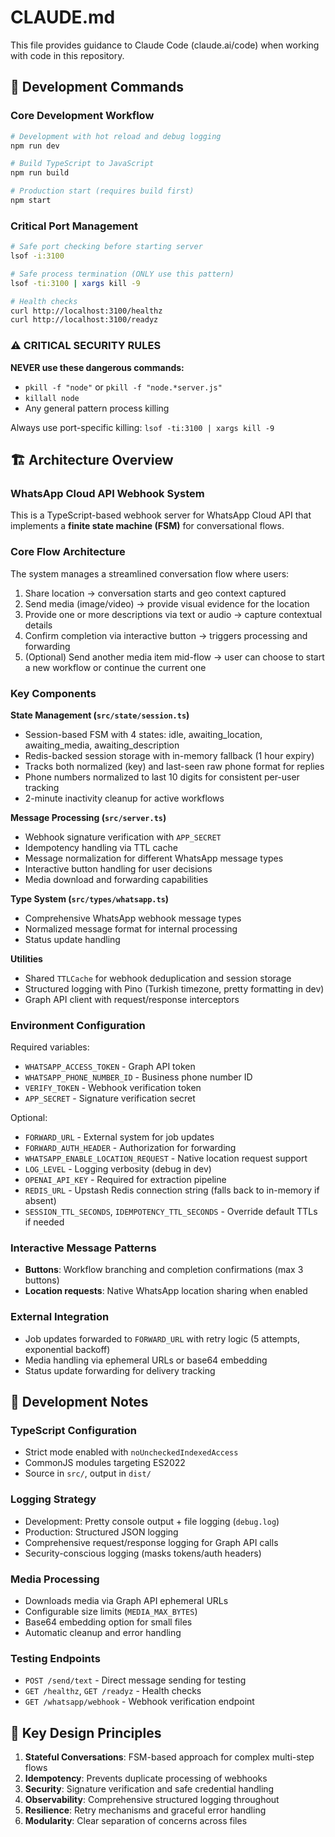 # CLAUDE.md

This file provides guidance to Claude Code (claude.ai/code) when working with code in this repository.

## 🚀 Development Commands

### Core Development Workflow
```bash
# Development with hot reload and debug logging
npm run dev

# Build TypeScript to JavaScript
npm run build

# Production start (requires build first)
npm start
```

### Critical Port Management
```bash
# Safe port checking before starting server
lsof -i:3100

# Safe process termination (ONLY use this pattern)
lsof -ti:3100 | xargs kill -9

# Health checks
curl http://localhost:3100/healthz
curl http://localhost:3100/readyz
```

### ⚠️ CRITICAL SECURITY RULES
**NEVER use these dangerous commands:**
- `pkill -f "node"` or `pkill -f "node.*server.js"`
- `killall node`
- Any general pattern process killing

Always use port-specific killing: `lsof -ti:3100 | xargs kill -9`

## 🏗️ Architecture Overview

### WhatsApp Cloud API Webhook System
This is a TypeScript-based webhook server for WhatsApp Cloud API that implements a **finite state machine (FSM)** for conversational flows.

### Core Flow Architecture
The system manages a streamlined conversation flow where users:
1. Share location → conversation starts and geo context captured
2. Send media (image/video) → provide visual evidence for the location
3. Provide one or more descriptions via text or audio → capture contextual details
4. Confirm completion via interactive button → triggers processing and forwarding
5. (Optional) Send another media item mid-flow → user can choose to start a new workflow or continue the current one

### Key Components

**State Management (`src/state/session.ts`)**
- Session-based FSM with 4 states: idle, awaiting_location, awaiting_media, awaiting_description
- Redis-backed session storage with in-memory fallback (1 hour expiry)
- Tracks both normalized (key) and last-seen raw phone format for replies
- Phone numbers normalized to last 10 digits for consistent per-user tracking
- 2-minute inactivity cleanup for active workflows

**Message Processing (`src/server.ts`)**
- Webhook signature verification with `APP_SECRET`
- Idempotency handling via TTL cache
- Message normalization for different WhatsApp message types
- Interactive button handling for user decisions
- Media download and forwarding capabilities

**Type System (`src/types/whatsapp.ts`)**
- Comprehensive WhatsApp webhook message types
- Normalized message format for internal processing
- Status update handling

**Utilities**
- Shared `TTLCache` for webhook deduplication and session storage
- Structured logging with Pino (Turkish timezone, pretty formatting in dev)
- Graph API client with request/response interceptors

### Environment Configuration
Required variables:
- `WHATSAPP_ACCESS_TOKEN` - Graph API token
- `WHATSAPP_PHONE_NUMBER_ID` - Business phone number ID
- `VERIFY_TOKEN` - Webhook verification token
- `APP_SECRET` - Signature verification secret

Optional:
- `FORWARD_URL` - External system for job updates
- `FORWARD_AUTH_HEADER` - Authorization for forwarding
- `WHATSAPP_ENABLE_LOCATION_REQUEST` - Native location request support
- `LOG_LEVEL` - Logging verbosity (debug in dev)
- `OPENAI_API_KEY` - Required for extraction pipeline
- `REDIS_URL` - Upstash Redis connection string (falls back to in-memory if absent)
- `SESSION_TTL_SECONDS`, `IDEMPOTENCY_TTL_SECONDS` - Override default TTLs if needed

### Interactive Message Patterns
- **Buttons**: Workflow branching and completion confirmations (max 3 buttons)  
- **Location requests**: Native WhatsApp location sharing when enabled

### External Integration
- Job updates forwarded to `FORWARD_URL` with retry logic (5 attempts, exponential backoff)
- Media handling via ephemeral URLs or base64 embedding
- Status update forwarding for delivery tracking

## 🔧 Development Notes

### TypeScript Configuration
- Strict mode enabled with `noUncheckedIndexedAccess`
- CommonJS modules targeting ES2022
- Source in `src/`, output in `dist/`

### Logging Strategy
- Development: Pretty console output + file logging (`debug.log`)
- Production: Structured JSON logging
- Comprehensive request/response logging for Graph API calls
- Security-conscious logging (masks tokens/auth headers)

### Media Processing
- Downloads media via Graph API ephemeral URLs
- Configurable size limits (`MEDIA_MAX_BYTES`)
- Base64 embedding option for small files
- Automatic cleanup and error handling

### Testing Endpoints
- `POST /send/text` - Direct message sending for testing
- `GET /healthz`, `GET /readyz` - Health checks
- `GET /whatsapp/webhook` - Webhook verification endpoint

## 🎯 Key Design Principles

1. **Stateful Conversations**: FSM-based approach for complex multi-step flows
2. **Idempotency**: Prevents duplicate processing of webhooks
3. **Security**: Signature verification and safe credential handling  
4. **Observability**: Comprehensive structured logging throughout
5. **Resilience**: Retry mechanisms and graceful error handling
6. **Modularity**: Clear separation of concerns across files

